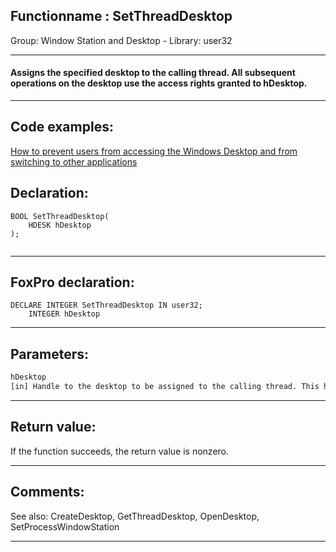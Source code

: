 <link rel="stylesheet" type="text/css" href="../../css/win32api.css">  
<link rel="stylesheet" href="https://cdnjs.cloudflare.com/ajax/libs/font-awesome/4.7.0/css/font-awesome.min.css">

## Functionname : SetThreadDesktop
Group: Window Station and Desktop - Library: user32    
***  


#### Assigns the specified desktop to the calling thread. All subsequent operations on the desktop use the access rights granted to hDesktop.
***  


## Code examples:
[How to prevent users from accessing the Windows Desktop and from switching to other applications](../../samples/sample_492.md)  

## Declaration:
```foxpro  
BOOL SetThreadDesktop(
	HDESK hDesktop
);
  
```  
***  


## FoxPro declaration:
```foxpro  
DECLARE INTEGER SetThreadDesktop IN user32;
	INTEGER hDesktop  
```  
***  


## Parameters:
```txt  
hDesktop
[in] Handle to the desktop to be assigned to the calling thread. This handle is returned by the CreateDesktop, GetThreadDesktop, OpenDesktop, or OpenInputDesktop function.  
```  
***  


## Return value:
If the function succeeds, the return value is nonzero.  
***  


## Comments:
See also: CreateDesktop, GetThreadDesktop, OpenDesktop, SetProcessWindowStation  
  
***  

